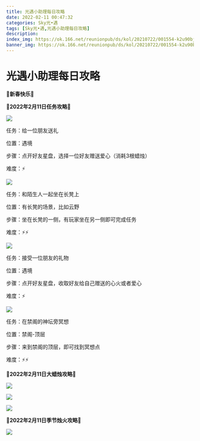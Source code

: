 ```yaml
---
title: 光遇小助理每日攻略
date: 2022-02-11 00:47:32
categories: Sky光•遇
tags: [Sky光•遇,光遇小助理每日攻略]
description: 
index_img: https://ok.166.net/reunionpub/ds/kol/20210722/001554-k2u90bj7ay.png?imageView&thumbnail=600x0&type=jpg
banner_img: https://ok.166.net/reunionpub/ds/kol/20210722/001554-k2u90bj7ay.png?imageView&thumbnail=600x0&type=jpg
---
```

# 光遇小助理每日攻略
**🌹新春快乐🌹**

 **🌊2022年2月11日任务攻略🌊**

![](https://ok.166.net/reunionpub/ds/kol/20220211/000536-luf37okcsv.png)

任务：给一位朋友送礼

位置：遇境

步骤：点开好友星盘，选择一位好友赠送爱心（消耗3根蜡烛）

难度：⚡

![](https://ok.166.net/reunionpub/ds/kol/20220211/000705-dnqlmcg916.png)

任务：和陌生人一起坐在长凳上

位置：有长凳的场景，比如云野

步骤：坐在长凳的一侧，有玩家坐在另一侧即可完成任务

难度：⚡⚡

![](https://ok.166.net/reunionpub/ds/kol/20220210/001922-noc2a0gup4.png)

任务：接受一位朋友的礼物

位置：遇境

步骤：点开好友星盘，收取好友给自己赠送的心火或者爱心

难度：⚡

![](https://ok.166.net/reunionpub/ds/kol/20220211/000943-5mfci8lqzy.png)

  

任务：在禁阁的神坛旁冥想

位置：禁阁-顶层

步骤：来到禁阁的顶层，即可找到冥想点

难度：⚡⚡

 **🌊2022年2月11日大蜡烛攻略🌊**

  

![](https://ok.166.net/reunionpub/ds/kol/20220211/001103-698zh31lqk.png)

![](https://ok.166.net/reunionpub/ds/kol/20220211/001140-oprqydlthz.png)

![](https://ok.166.net/reunionpub/ds/kol/20220211/001220-ap1z3hiry5.png)

 **🌊2022年2月11日季节烛火攻略🌊**

![](https://ok.166.net/reunionpub/ds/kol/20220211/001332-6qghs4osfi.png)

  

  

  

  

  

  

  

